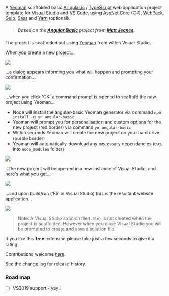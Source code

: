 [GitHubRepoPullRequestsURL]: https://github.com/GregTrevellick/VsixYeomanTemplates/pulls

A [Yeoman](https://yeoman.io/) scaffolded basic [Angular.io](https://angular.io/) / [TypeScript](https://www.typescriptlang.org/) web application project template for [Visual Studio](https://visualstudio.microsoft.com/vs/) and [VS Code](https://code.visualstudio.com/), using [AspNet Core](https://www.asp.net/) (C#), [WebPack](https://webpack.js.org/), [Gulp](https://gulpjs.com/), [Sass](https://sass-lang.com/) and [Yarn](https://yarnpkg.com) (optional).

>##### Based on the [Angular Basic](https://github.com/MattJeanes/AngularBasic) project from [Matt Jeanes](https://mattjeanes.com/).

The project is scaffolded out using [Yeoman](https://yeoman.io/) from within Visual Studio.

When you create a new project...

![](screen0.png)

...a dialog appears informing you what will happen and prompting your confirmation...

![](screen1.png)

...when you click 'OK' a command prompt is opened to scaffold the new project using Yeoman...
 
 - Node will install the angular-basic Yeoman generator via command `npm install -g yo angular-basic`
 - Yeoman will prompt you for personalisation and custom options for the new project (red border) via command `yo angular-basic`
 - Within seconds Yeoman will create the new project on your hard drive (purple border)
 - Yeoman will automatically download any necessary dependancies (e.g. into `node_modules` folder)

![](screen2.png)

...the new project will be opened in a new instance of Visual Studio, and here's what you get...

![](screen3.png)

...and upon build/run ('F5' in Visual Studio) this is the resultant website application...

![](screen4.png)

> Note: A Visual Studio solution file (`.Sln`) is not created when the project is scaffolded. However when you close Visual Studio you will be prompted to create and save a solution file.

If you like this **free** extension please take just a few seconds to give it a rating.

Contributions welcome [here][GitHubRepoPullRequestsURL].

See the [change log](https://github.com/GregTrevellick/VsixYeomanTemplates/blob/master/CHANGELOG.md) for release history.

### Road map

- [ ] VS2019 support - yay !